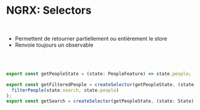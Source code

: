 <!-- .slide: class="with-code inconsolata" -->
# NGRX: Selectors
<br>

- Permettent de retourner partiellement ou entièrement le store
- Renvoie toujours un observable

<br><br>

```typescript
export const getPeopleState = (state: PeopleFeature) => state.people;

export const getFilteredPeople = createSelector(getPeopleState, (state: State) =>
  filterPeople(state.search, state.people)
);
export const getSearch = createSelector(getPeopleState, (state: State) => state.search);
```
<!-- .element: class="big-code" -->
